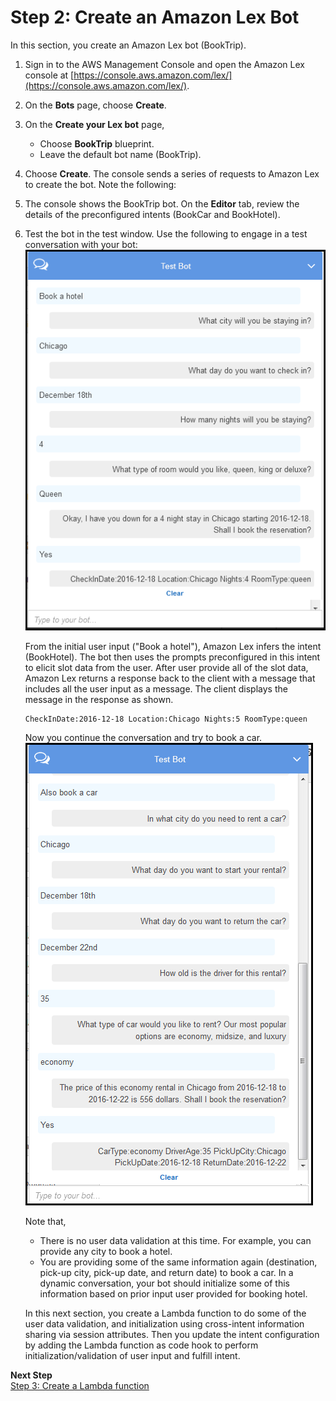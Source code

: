 # Step 2: Create an Amazon Lex Bot

In this section, you create an Amazon Lex bot (BookTrip). 

1. Sign in to the AWS Management Console and open the Amazon Lex console at [https://console.aws.amazon.com/lex/](https://console.aws.amazon.com/lex/).

1. On the **Bots** page, choose **Create**.

1. On the **Create your Lex bot** page, 
   + Choose **BookTrip** blueprint.
   + Leave the default bot name (BookTrip).

1. Choose **Create**. The console sends a series of requests to Amazon Lex to create the bot. Note the following:

1. The console shows the BookTrip bot. On the **Editor** tab, review the details of the preconfigured intents (BookCar and BookHotel).

1. Test the bot in the test window. Use the following to engage in a test conversation with your bot:   
![](../images/book-trip-no-lambda-10.png)

   From the initial user input ("Book a hotel"), Amazon Lex infers the intent (BookHotel). The bot then uses the prompts preconfigured in this intent to elicit slot data from the user. After user provide all of the slot data, Amazon Lex returns a response back to the client with a message that includes all the user input as a message. The client displays the message in the response as shown. 

   ```
   CheckInDate:2016-12-18 Location:Chicago Nights:5 RoomType:queen
   ```

   Now you continue the conversation and try to book a car.   
![](../images/book-trip-no-lambda-20.png)

   Note that, 
   + There is no user data validation at this time. For example, you can provide any city to book a hotel.
   + You are providing some of the same information again (destination, pick-up city, pick-up date, and return date) to book a car. In a dynamic conversation, your bot should initialize some of this information based on prior input user provided for booking hotel. 

   In this next section, you create a Lambda function to do some of the user data validation, and initialization using cross-intent information sharing via session attributes. Then you update the intent configuration by adding the Lambda function as code hook to perform initialization/validation of user input and fulfill intent.

**Next Step**  
[Step 3: Create a Lambda function](ex3-step3.md)